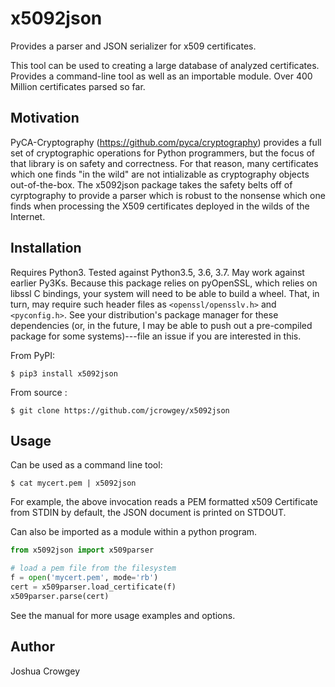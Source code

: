 x5092json
=========

Provides a parser and JSON serializer for x509 certificates.

This tool can be used to creating a large database of analyzed
certificates.  Provides a command-line tool as well as an importable
module.  Over 400 Million certificates parsed so far.

Motivation
----------

PyCA-Cryptography (https://github.com/pyca/cryptography) provides a
full set of cryptographic operations for Python programmers, but the
focus of that library is on safety and correctness.  For that reason,
many certificates which one finds "in the wild" are not intializable
as cryptography objects out-of-the-box.  The x5092json package takes
the safety belts off of cyrptography to provide a parser which is
robust to the nonsense which one finds when processing the X509
certificates deployed in the wilds of the Internet.


Installation
------------

Requires Python3.  Tested against Python3.5, 3.6, 3.7.  May work
against earlier Py3Ks.  Because this package relies on pyOpenSSL,
which relies on libssl C bindings, your system will need to be able to
build a wheel.  That, in turn, may require such header files as
`<openssl/opensslv.h>` and `<pyconfig.h>`.  See your distribution's
package manager for these dependencies (or, in the future, I may be
able to push out a pre-compiled package for some systems)---file an
issue if you are interested in this.

From PyPI:

```shell
$ pip3 install x5092json
```

From source :

```shell
$ git clone https://github.com/jcrowgey/x5092json
```


Usage
-----

Can be used as a command line tool:

```shell
$ cat mycert.pem | x5092json
```

For example, the above invocation reads a PEM formatted x509
Certificate from STDIN by default, the JSON document is printed on
STDOUT.

Can also be imported as a module within a python program.

```python
from x5092json import x509parser

# load a pem file from the filesystem
f = open('mycert.pem', mode='rb')
cert = x509parser.load_certificate(f)
x509parser.parse(cert)
```

See the manual for more usage examples and options.


Author
------

Joshua Crowgey
